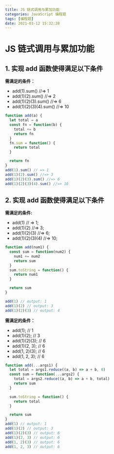 ```yaml
---
title: JS 链式调用与累加功能
categories: JavaScript 编程题
tags: [编程题]
date: 2021-03-12 15:32:28
---
```


# JS 链式调用与累加功能

## 1. 实现 add 函数使得满足以下条件

**需满足的条件：**
* add(1).sum() //=> 1
* add(1)(2).sum() //=> 2
* add(1)(2)(3).sum() //=> 6
* add(1)(2)(3)(4).sum() //=> 10

```js
function add(a) {
  let total = a
  const fn = function(b) {
    total += b
    return fn
  }
  fn.sum = function() {
    return total
  }

  return fn
}
add(1).sum() // => 1
add(1)(2).sum() //=> 3
add(1)(2)(3).sum() //=> 6
add(1)(2)(3)(4).sum() //=> 10
```

## 2. 实现 add 函数使得满足以下条件

**需满足的条件:**
* add(1) // => 1;
* add(1)(2) //=> 3;
* add(1)(2)(3) //=> 6;
* add(1)(2)(3)(4) //=> 10;

```js
function add(num1) {
  const sum = function(num2) {
    num1 += num2
    return sum
  }
  sum.toString = function() {
    return num1
  }

  return sum
}

add(1) // output: 1
add(1)(2) // output: 3
add(1)(2)(3) // output: 4
```

**需满足的条件：**
* add(1); // 1
* add(1)(2); // 3
* add(1)(2)(3); // 6
* add(1)(2, 3); // 6
* add(1, 2)(3); // 6
* add(1, 2, 3); // 6

```js
function add(...args1) {
  let total = args1.reduce((a, b) => a + b, 0)
  const sum = function(...args2) {
    total = args2.reduce((a, b) => a + b, total)
    return sum
  }

  sum.toString = function() {
    return total
  }

  return sum
}
add(1) // output: 1
add(1)(2) // output: 3
add(1)(2)(3) // output: 6
add(1)(2, 3) // output: 6
add(1, 2)(3) // output: 6
add(1, 2, 3) // output: 6
```

